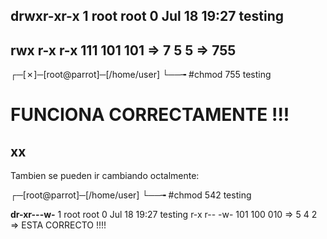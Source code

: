 
__drwxr-xr-x__ 1 root root  0 Jul 18 19:27 testing
----
rwx r-x r-x
111 101 101 => 7 5 5 => 755
----
┌─[✗]─[root@parrot]─[/home/user]
└──╼ #chmod 755 testing
# FUNCIONA CORRECTAMENTE !!!
xx
----
Tambien se pueden ir cambiando octalmente:

┌─[root@parrot]─[/home/user]
└──╼ #chmod 542 testing

__dr-xr---w-__ 1 root root  0 Jul 18 19:27 testing
r-x r-- -w-
101 100 010 => 5 4 2 => ESTA CORRECTO !!!!
